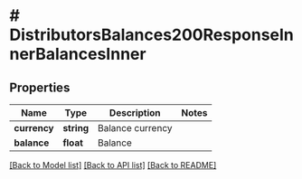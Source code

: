 # # DistributorsBalances200ResponseInnerBalancesInner

## Properties

Name | Type | Description | Notes
------------ | ------------- | ------------- | -------------
**currency** | **string** | Balance currency |
**balance** | **float** | Balance |

[[Back to Model list]](../../README.md#models) [[Back to API list]](../../README.md#endpoints) [[Back to README]](../../README.md)
